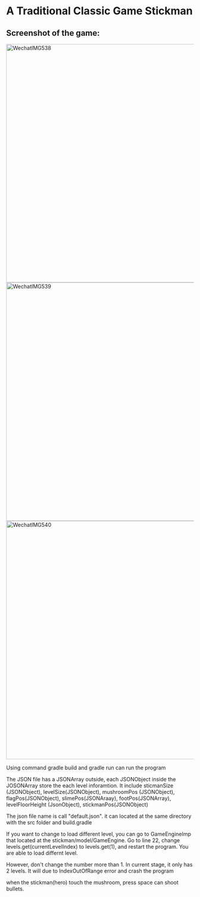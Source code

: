 # A Traditional Classic Game Stickman


## Screenshot of the game:

<img width="640" alt="WechatIMG538" src="https://user-images.githubusercontent.com/50691871/112774191-92ecb000-9084-11eb-8ae7-8d219c8e79a8.png">
<img width="640" alt="WechatIMG539" src="https://user-images.githubusercontent.com/50691871/112774192-941ddd00-9084-11eb-9c6c-e1d20a181e61.png">
<img width="640" alt="WechatIMG540" src="https://user-images.githubusercontent.com/50691871/112774193-94b67380-9084-11eb-8ea9-eaab7bd368f2.png">


Using command gradle build and gradle run can run the program

The JSON file has a JSONArray outside, each JSONObject inside the JOSONArray
store the each level inforamtion. It include sticmanSize (JSONObject), levelSize(JSONObject),
mushroomPos (JSONObject), flagPos(JSONObject), slimePos(JSONAraay), footPos(JSONArray), 
levelFloorHeight (JsonObject), stickmanPos(JSONObject)

The json file name is call "default.json". it can located at the same directory with the src folder and
build.gradle

If you want to change to load different level, you can go to GameEngineImp that 
located at the stickman/model/GameEngine. Go to line 22, change levels.get(currentLevelIndex) to
levels.get(1), and restart the program. You are able to load differnt level. 

However, don't change the number more than 1. In current stage, it only has 2 levels. 
It will due to IndexOutOfRange error and crash the program

when the stickman(hero) touch the mushroom, press space can shoot bullets.
